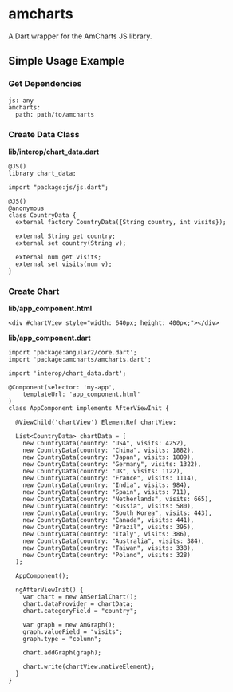 # amcharts

A Dart wrapper for the AmCharts JS library.

## Simple Usage Example

### Get Dependencies
   
    js: any
    amcharts:
      path: path/to/amcharts

### Create Data Class

**lib/interop/chart_data.dart**

    @JS()
    library chart_data;
    
    import "package:js/js.dart";
    
    @JS()
    @anonymous
    class CountryData {
      external factory CountryData({String country, int visits});
    
      external String get country;
      external set country(String v);
    
      external num get visits;
      external set visits(num v);
    }

### Create Chart

**lib/app_component.html**

    <div #chartView style="width: 640px; height: 400px;"></div>

**lib/app_component.dart**

    import 'package:angular2/core.dart';
    import 'package:amcharts/amcharts.dart';
    
    import 'interop/chart_data.dart';
    
    @Component(selector: 'my-app',
        templateUrl: 'app_component.html'
    )
    class AppComponent implements AfterViewInit {
    
      @ViewChild('chartView') ElementRef chartView;
    
      List<CountryData> chartData = [
        new CountryData(country: "USA", visits: 4252),
        new CountryData(country: "China", visits: 1882),
        new CountryData(country: "Japan", visits: 1809),
        new CountryData(country: "Germany", visits: 1322),
        new CountryData(country: "UK", visits: 1122),
        new CountryData(country: "France", visits: 1114),
        new CountryData(country: "India", visits: 984),
        new CountryData(country: "Spain", visits: 711),
        new CountryData(country: "Netherlands", visits: 665),
        new CountryData(country: "Russia", visits: 580),
        new CountryData(country: "South Korea", visits: 443),
        new CountryData(country: "Canada", visits: 441),
        new CountryData(country: "Brazil", visits: 395),
        new CountryData(country: "Italy", visits: 386),
        new CountryData(country: "Australia", visits: 384),
        new CountryData(country: "Taiwan", visits: 338),
        new CountryData(country: "Poland", visits: 328)
      ];
    
      AppComponent();
    
      ngAfterViewInit() {
        var chart = new AmSerialChart();
        chart.dataProvider = chartData;
        chart.categoryField = "country";
    
        var graph = new AmGraph();
        graph.valueField = "visits";
        graph.type = "column";
    
        chart.addGraph(graph);
    
        chart.write(chartView.nativeElement);
      }
    }
